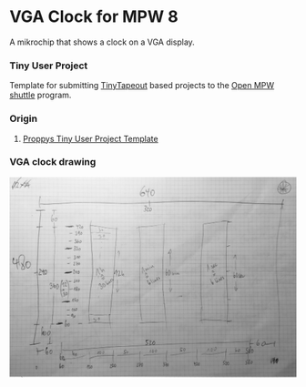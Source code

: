 # VGA Clock for MPW 8

A mikrochip that shows a clock on a VGA display. 

### Tiny User Project

Template for submitting [TinyTapeout](https://tinytapeout.com) based projects to the [Open MPW shuttle](https://developers.google.com/silicon) program.

### Origin

1. [Proppys Tiny User Project Template](https://github.com/proppy/tiny_user_project/generate)

### VGA clock drawing

![VGA clock drawing](vga_clock_mpw8_drawing.jpg)
